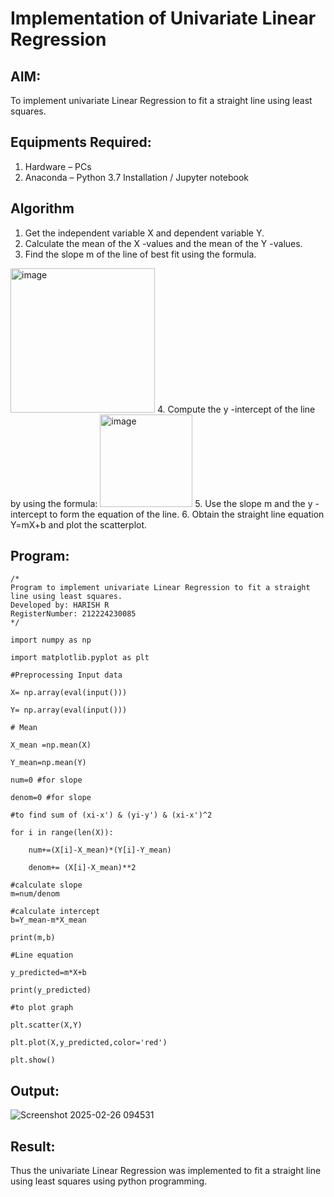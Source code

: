 # Implementation of Univariate Linear Regression
## AIM:
To implement univariate Linear Regression to fit a straight line using least squares.

## Equipments Required:
1. Hardware – PCs
2. Anaconda – Python 3.7 Installation / Jupyter notebook

## Algorithm
1. Get the independent variable X and dependent variable Y.
2. Calculate the mean of the X -values and the mean of the Y -values.
3. Find the slope m of the line of best fit using the formula. 
<img width="231" alt="image" src="https://user-images.githubusercontent.com/93026020/192078527-b3b5ee3e-992f-46c4-865b-3b7ce4ac54ad.png">
4. Compute the y -intercept of the line by using the formula:
<img width="148" alt="image" src="https://user-images.githubusercontent.com/93026020/192078545-79d70b90-7e9d-4b85-9f8b-9d7548a4c5a4.png">
5. Use the slope m and the y -intercept to form the equation of the line.
6. Obtain the straight line equation Y=mX+b and plot the scatterplot.

## Program:
```
/*
Program to implement univariate Linear Regression to fit a straight line using least squares.
Developed by: HARISH R
RegisterNumber: 212224230085
*/
```
```
import numpy as np

import matplotlib.pyplot as plt

#Preprocessing Input data

X= np.array(eval(input()))

Y= np.array(eval(input()))

# Mean

X_mean =np.mean(X)

Y_mean=np.mean(Y)

num=0 #for slope

denom=0 #for slope

#to find sum of (xi-x') & (yi-y') & (xi-x')^2

for i in range(len(X)):

    num+=(X[i]-X_mean)*(Y[i]-Y_mean)

    denom+= (X[i]-X_mean)**2

#calculate slope 
m=num/denom

#calculate intercept 
b=Y_mean-m*X_mean

print(m,b)

#Line equation

y_predicted=m*X+b

print(y_predicted)

#to plot graph

plt.scatter(X,Y)

plt.plot(X,y_predicted,color='red')

plt.show()
```

## Output:

![Screenshot 2025-02-26 094531](https://github.com/user-attachments/assets/ddcdc48d-3d6c-4c97-b412-8336b7a103ac)





## Result:
Thus the univariate Linear Regression was implemented to fit a straight line using least squares using python programming.
